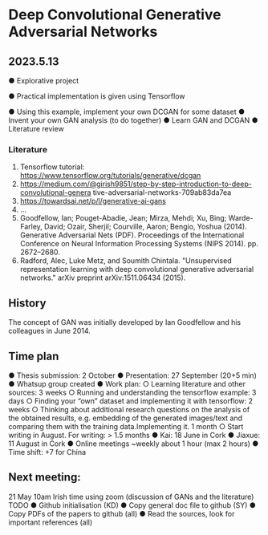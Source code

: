 # Deep Convolutional Generative Adversarial Networks

## 2023.5.13

● Explorative project

● Practical implementation is given using Tensorflow

● Using this example, implement your own DCGAN for some dataset
● Invent your own GAN analysis (to do together)
● Learn GAN and DCGAN
● Literature review

### Literature

1. Tensorflow tutorial: https://www.tensorflow.org/tutorials/generative/dcgan
2. https://medium.com/@girish9851/step-by-step-introduction-to-deep-convolutional-genera
tive-adversarial-networks-709ab83da7ea
3. https://towardsai.net/p/l/generative-ai-gans
4. …
5. Goodfellow, Ian; Pouget-Abadie, Jean; Mirza, Mehdi; Xu, Bing; Warde-Farley, David; Ozair, Sherjil;
Courville, Aaron; Bengio, Yoshua (2014). Generative Adversarial Nets (PDF). Proceedings of the
International Conference on Neural Information Processing Systems (NIPS 2014). pp. 2672–2680.
6. Radford, Alec, Luke Metz, and Soumith Chintala. "Unsupervised representation learning with
  deep convolutional generative adversarial networks." arXiv preprint arXiv:1511.06434 (2015).

  ## History

  The concept of GAN was initially developed by Ian Goodfellow and his colleagues in June 2014.

  ## Time plan

  ● Thesis submission: 2 October
  ● Presentation: 27 September (20+5 min)
  ● Whatsup group created
  ● Work plan:
  ○ Learning literature and other sources: 3 weeks
  ○ Running and understanding the tensorflow example: 3 days
  ○ Finding your “own” dataset and implementing it with tensorflow: 2 weeks
  ○ Thinking about additional research questions on the analysis of the obtained
  results, e.g. embedding of the generated images/text and comparing them with
  the training data.Implementing it. 1 month
  ○ Start writing in August. For writing: > 1.5 months
  ● Kai: 18 June in Cork
  ● Jiaxue: 11 August in Cork
  ● Online meetings ~weekly about 1 hour (max 2 hours)
  ● Time shift: +7 for China

  ## Next meeting:

  21 May 10am Irish time using zoom (discussion of GANs and the literature)
  TODO
  ● Github initialisation (KD)
  ● Copy general doc file to github (SY)
  ● Copy PDFs of the papers to github (all)
  ● Read the sources, look for important references (all)
